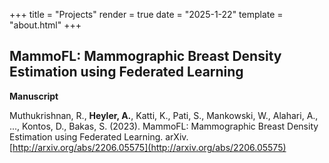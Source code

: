+++
title = "Projects"
render = true
date = "2025-1-22" 
template = "about.html"
+++



## **MammoFL: Mammographic Breast Density Estimation using Federated Learning**



**Manuscript**

Muthukrishnan, R., **Heyler, A.**, Katti, K., Pati, S., Mankowski, W., Alahari, A., ..., Kontos, D., Bakas, S. (2023). MammoFL: Mammographic Breast Density Estimation using Federated Learning. arXiv. [http://arxiv.org/abs/2206.05575](http://arxiv.org/abs/2206.05575)

